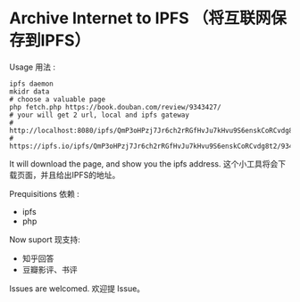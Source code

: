 # Archive Internet to IPFS （将互联网保存到IPFS）

Usage 用法 :
    
    ipfs daemon
    mkidr data
    # choose a valuable page
    php fetch.php https://book.douban.com/review/9343427/
    # your will get 2 url, local and ipfs gateway
    # http://localhost:8080/ipfs/QmP3oHPzj7Jr6ch2rRGfHvJu7kHvu9S6enskCoRCvdg8t2/9343427.html
    # https://ipfs.io/ipfs/QmP3oHPzj7Jr6ch2rRGfHvJu7kHvu9S6enskCoRCvdg8t2/9343427.html

It will download the page, and show you the ipfs address.
这个小工具将会下载页面，并且给出IPFS的地址。

Prequisitions 依赖 :
- ipfs
- php

Now suport 现支持:

- 知乎回答
- 豆瓣影评、书评

Issues are welcomed.
欢迎提 Issue。
